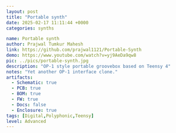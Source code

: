 ```yaml
---
layout: post
title: "Portable synth"
date: 2025-02-17 11:11:44 +0000
categories: synths

name: Portable synth
author: Prajwal Tumkur Mahesh
link: https://github.com/prajwal1121/Portable-Synth
demo: https://www.youtube.com/watch?v=yj9AeDa9qw8
pic: ../pics/portable-synth.jpg
description: "OP-1 style portable groovebox based on Teensy 4"
notes: "Yet another OP-1 interface clone."
artifacts:
  - Schematic: true
  - PCB: true
  - BOM: true
  - FW: true
  - Docs: false
  - Enclosure: true
tags: [Digital,Polyphonic,Teensy]
level: Advanced
---
```


